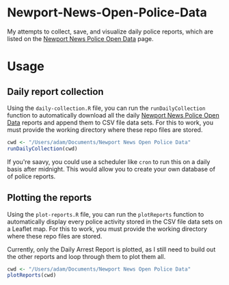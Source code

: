 Newport-News-Open-Police-Data
=============================

My attempts to collect, save, and visualize daily police reports, which are listed on the [Newport News Police Open Data](https://www.nnva.gov/2229/Open-Data) page.

Usage
============

## Daily report collection

Using the `daily-collection.R` file, you can run the `runDailyCollection` function to automatically download all the daily [Newport News Police Open Data](https://www.nnva.gov/2229/Open-Data) reports and append them to CSV file data sets. For this to work, you must provide the working directory where these repo files are stored.

``` r
cwd <- "/Users/adam/Documents/Newport News Open Police Data"
runDailyCollection(cwd)
```

If you're saavy, you could use a scheduler like `cron` to run this on a daily basis after midnight. This would allow you to create your own database of of police reports.

## Plotting the reports

Using the `plot-reports.R` file, you can run the `plotReports` function to automatically display every police activity stored in the CSV file data sets on a Leaflet map. For this to work, you must provide the working directory where these repo files are stored.

Currently, only the Daily Arrest Report is plotted, as I still need to build out the other reports and loop through them to plot them all. 

 ``` r
cwd <- "/Users/adam/Documents/Newport News Open Police Data"
plotReports(cwd)
```
